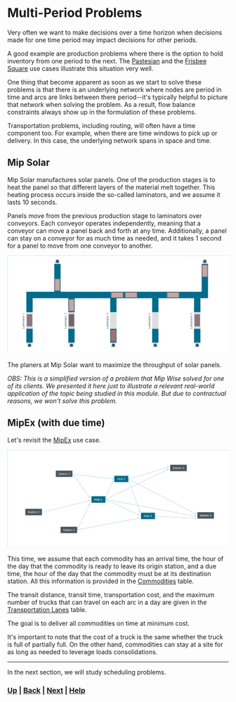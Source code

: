 # Multi-Period Problems
Very often we want to make decisions over a time horizon when decisions made 
for one time period may impact decisions for other periods. 

A good example are production problems where there is the option to hold 
inventory from one period to the next. The 
[Pastesian](https://www.mipwise.com/use-cases/pastesian) and the 
[Frisbee Square](https://www.mipwise.com/use-cases/frisbee-square) use cases 
illustrate this situation very well.

One thing that become apparent as soon as we start to solve these problems 
is that there is an underlying network where nodes are period in time and 
arcs are links between there period--it's typically helpful to picture that 
network when solving the problem. As a result, flow balance constraints 
always show up in the formulation of these problems.

Transportation problems, including routing, will often have a time component 
too. For example, when there are time windows to pick up or delivery. In 
this case, the underlying network spans in space and time.

## Mip Solar
Mip Solar manufactures solar panels. One of the production stages is to heat 
the panel so that different layers of the material melt together. This 
heating process occurs inside the so-called laminators, and we assume it 
lasts 10 seconds.

Panels move from the previous production stage to laminators over conveyors. 
Each conveyor operates independently, meaning that a conveyor can move a panel 
back and forth at any time. Additionally, a panel can stay on a conveyor for 
as much time as needed, and it takes 1 second for a panel to move from one 
conveyor to another.

![Mip Solar](docs/mip_solar.png)

The planers at Mip Solar want to maximize the throughput of solar panels.

*OBS: This is a simplified version of a problem that Mip Wise solved for one of 
its clients. We presented it here just to illustrate a relevant real-world 
application of the topic being studied in this module. But due to 
contractual reasons, we won't solve this problem.*

## MipEx (with due time)
Let's revisit the [MipEx](../1_network_flow_problems/README.md) use case.

![MipEx](docs/MipEx.png)

This time, we assume that each commodity has an arrival time, the hour of 
the day that the commodity is ready to leave its origin station, and a due 
time, the hour of the day that the commodity must be at its destination station.
All this information is provided in the
[Commodities](data/commodities.csv) table.

The transit distance, transit time, transportation cost, and the maximum 
number of trucks that can travel on each arc in a day are given in the 
[Transportation Lanes](data/transportation_lanes.csv) table.

The goal is to deliver all commodities on time at minimum cost.

It's important to note that the cost of a truck is the same whether the 
truck is full of partially full. On the other hand, commodities can stay at 
a site for as long as needed to leverage loads consolidations.

------------------------------------------------------------------------------

In the next section, we will study scheduling problems.

### [Up][up] | [Back][back] | [Next][next] | [Help][help]

[up]: ../README.md
[back]: ../2_routing_problems/README.md
[next]: ../4_scheduling_problems/README.md
[help]: ../../0_help/README.md